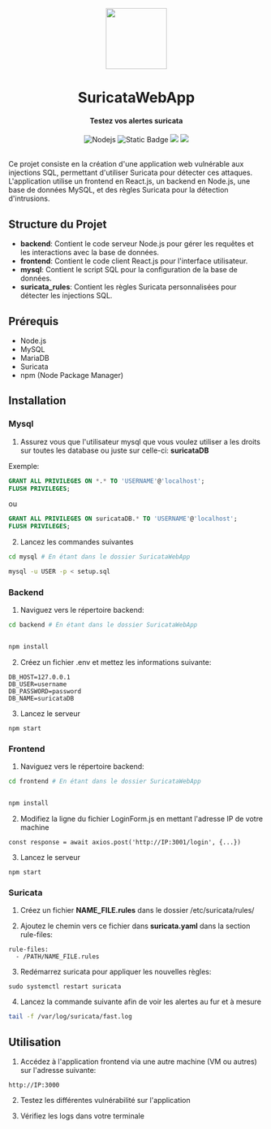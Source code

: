 <p align="center">
    <img src="image/password.png" height="120px"/>
    <h1 align="center">SuricataWebApp</h1>
    <h4 align="center">
      Testez vos alertes suricata
    </h4>
    <div align="center">
        <img  src="https://img.shields.io/badge/Nodejs-greenlight?logo=Node.js&logoColor=white" alt="Nodejs">
        <img  src="https://img.shields.io/badge/MySQL-purple?logo=MySQL&logoColor=white" alt="Static Badge">
        <img src="https://img.shields.io/badge/React-blue?logo=React
        ">
        <img src="https://img.shields.io/badge/Suricata-orange">
    </div>
  <br>
</p>

Ce projet consiste en la création d'une application web vulnérable aux injections SQL, permettant d'utiliser Suricata pour détecter ces attaques. L'application utilise un frontend en React.js, un backend en Node.js, une base de données MySQL, et des règles Suricata pour la détection d'intrusions.

## Structure du Projet

- **backend**: Contient le code serveur Node.js pour gérer les requêtes et les interactions avec la base de données.
- **frontend**: Contient le code client React.js pour l'interface utilisateur.
- **mysql**: Contient le script SQL pour la configuration de la base de données.
- **suricata_rules**: Contient les règles Suricata personnalisées pour détecter les injections SQL.

## Prérequis

- Node.js
- MySQL
- MariaDB
- Suricata
- npm (Node Package Manager)

## Installation

### Mysql

1. Assurez vous que l'utilisateur mysql que vous voulez utiliser a les droits sur toutes les database ou juste sur celle-ci: **suricataDB**

Exemple:
```sql
GRANT ALL PRIVILEGES ON *.* TO 'USERNAME'@'localhost';
FLUSH PRIVILEGES;
```
ou

```sql
GRANT ALL PRIVILEGES ON suricataDB.* TO 'USERNAME'@'localhost';
FLUSH PRIVILEGES;
```

2. Lancez les commandes suivantes
```sh
cd mysql # En étant dans le dossier SuricataWebApp

mysql -u USER -p < setup.sql
``` 

### Backend

1. Naviguez vers le répertoire backend:
```sh
cd backend # En étant dans le dossier SuricataWebApp


npm install
```

2. Créez un fichier .env et mettez les informations suivante:
```
DB_HOST=127.0.0.1
DB_USER=username
DB_PASSWORD=password
DB_NAME=suricataDB
```

3. Lancez le serveur
```
npm start
```

### Frontend

1. Naviguez vers le répertoire backend:
```sh
cd frontend # En étant dans le dossier SuricataWebApp


npm install
```

2. Modifiez la ligne du fichier LoginForm.js en mettant l'adresse IP de votre machine
```
const response = await axios.post('http://IP:3001/login', {...})
```

3. Lancez le serveur
```
npm start
```

### Suricata

1. Créez un fichier **NAME_FILE.rules** dans le dossier /etc/suricata/rules/

2. Ajoutez le chemin vers ce fichier dans **suricata.yaml** dans la section rule-files:
```
rule-files:
  - /PATH/NAME_FILE.rules
```

3. Redémarrez suricata pour appliquer les nouvelles règles:
```
sudo systemctl restart suricata
```

4. Lancez la commande suivante afin de voir les alertes au fur et à mesure
```bash
tail -f /var/log/suricata/fast.log 
```

## Utilisation

1. Accédez à l'application frontend via une autre machine (VM ou autres) sur l'adresse suivante:
```
http://IP:3000
```

2. Testez les différentes vulnérabilité sur l'application

3. Vérifiez les logs dans votre terminale